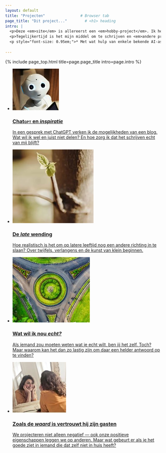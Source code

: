 ```yaml
---
layout: default
title: "Projecten"                # Browser tab
page_title: "Dit project..."        # <h1> heading
intro: |
  <p>Deze <em>site</em> is allereerst een <em>hobby-project</em>. Ik heb ’m helemaal zelf gemaakt, zowel het scripten en programmeren* als het maken van de plaatjes. </p>
  <p>Tegelijkertijd is het mijn middel om te schrijven en <em>andere projecten</em> op te zetten. Ik hoop dat ik uiteindelijk niet de enige zal zijn die het leuk vindt. &#128522;</p>
  <p style="font-size: 0.95em;">* Met wat hulp van enkele bekende AI-assistants.</p>

---
```


{% include page_top.html 
   title=page.page_title 
   intro=page.intro 
%}

<div class="custom-section">
  
<ul class="article-list">
<li>
    <img src="/blogs/images/chatgpt.JPG" alt="Icon" class="link-icon">
    <a href="/blogs/pages_sub/chatgpt"><div class="text">
      <h3>Chat<span class="smallcaps">gpt</span> en <em>inspiratie</em></h3>
      <p>In een gesprek met ChatGPT verken ik de mogelijkheden van een blog. Wat wil ik wel en juist niet delen? En hoe zorg ik dat het schrijven echt van mij blijft?</p>
    </div></a>
</li>

<li>
    <img src="/blogs/images/roerom.JPG" alt="Icon" class="link-icon">
    <a href="/blogs/pages_sub/roerom"><div class="text">
      <h3>De <em>late</em> wending</h3>
      <p>Hoe realistisch is het om op latere leeftijd nog een andere richting in te slaan? Over twijfels, verlangens en de kunst van klein beginnen.</p>
    </div></a>
</li>

<li>
  <img src="/blogs/images/watwilikecht.JPG" alt="Icon" class="link-icon">
  <a href="/blogs/pages_sub/watwilikecht"><div class="text">
    <h3>Wat wil ik nou <em>echt?</em></h3>
    <p>Als íemand zou moeten weten wat je echt wilt, ben jij het zelf. Toch? Maar waarom kan het dan zo lastig zijn om daar een helder antwoord op te vinden?</p>
  </div></a>
</li>

<li>
  <img src="/blogs/images/waard.JPG" alt="Icon" class="link-icon">
  <a href="/blogs/pages_sub/waard"><div class="text">
    <h3>Zoals de <em>waard</em> is vertrouwt hij zijn gasten</h3>
    <p>We projecteren niet alleen negatief — ook onze positieve eigenschappen leggen we op anderen. Maar wat gebeurt er als je het goede ziet in iemand die dat zelf niet in huis heeft?</p>
  </div></a>
</li>
</ul></div>


